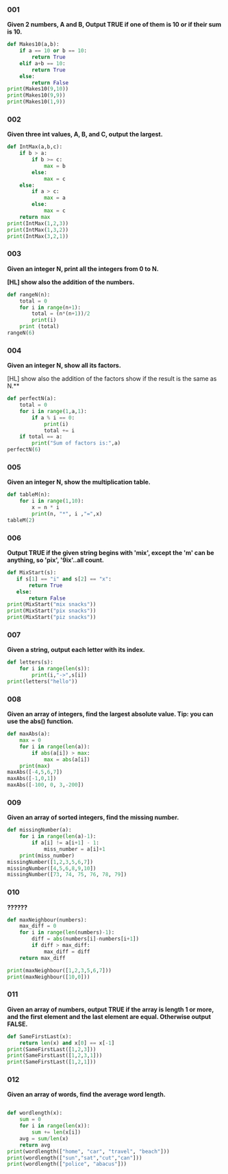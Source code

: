 ### 001
**Given 2 numbers, A and B, Output TRUE if one of them is 10 or if their sum is 10.**
```.py
def Makes10(a,b):
    if a == 10 or b == 10:
        return True
    elif a+b == 10:
        return True
    else:
        return False
print(Makes10(9,10))
print(Makes10(9,9))
print(Makes10(1,9))
```

### 002
**Given three int values, A, B, and C, output the largest.**
```.py
def IntMax(a,b,c):
    if b > a:
        if b >= c:
            max = b
        else:
            max = c
    else:
        if a > c:
            max = a
        else:
            max = c
    return max
print(IntMax(1,2,3))
print(IntMax(1,3,2))
print(IntMax(3,2,1))

```

### 003
**Given an integer N, print all the integers from 0 to N.** 

**[HL] show also the addition of the numbers.**
```.py
def rangeN(n):
    total = 0
    for i in range(n+1):
        total = (n*(n+1))/2
        print(i)
    print (total)
rangeN(6)
```

### 004
**Given an integer N, show all its factors.** 

[HL] show also the addition of the factors show if the result is the same as N.**

```.py
def perfectN(a):
    total = 0
    for i in range(1,a,1):
        if a % i == 0:
            print(i)
            total += i
    if total == a:
        print("Sum of factors is:",a)
perfectN(6)
```

### 005
**Given an integer N, show the multiplication table.**
```.py
def tableM(n):
    for i in range(1,10):
        x = n * i
        print(n, "*", i ,"=",x)
tableM(2)
```
### 006
**Output TRUE if the given string begins with 'mix', except the 'm' can be anything, so 'pix', '9ix'..all count.**
```.py
def MixStart(s):
   if s[1] == "i" and s[2] == "x":
       return True
   else:
       return False
print(MixStart("mix snacks"))
print(MixStart("pix snacks"))
print(MixStart("piz snacks"))
```
### 007
**Given a string, output each letter with its index.**
```.py
def letters(s):
    for i in range(len(s)):
        print(i,"->",s[i])
print(letters("hello"))
```
### 008 
**Given an array of integers, find the largest absolute value.  Tip: you can use the abs() function.**
```.py
def maxAbs(a):
    max = 0
    for i in range(len(a)):
        if abs(a[i]) > max:
            max = abs(a[i])
    print(max)
maxAbs([-4,5,6,7])
maxAbs([-1,0,1])
maxAbs([-100, 0, 3,-200])
```
### 009 
**Given an array of sorted integers, find the missing number.**
```.py
def missingNumber(a):
    for i in range(len(a)-1):
        if a[i] != a[i+1] - 1:
            miss_number = a[i]+1
    print(miss_number)
missingNumber([1,2,3,5,6,7])
missingNumber([4,5,6,8,9,10])
missingNumber([73, 74, 75, 76, 78, 79])
```
### 010
**??????**
```.py
def maxNeighbour(numbers):
    max_diff = 0
    for i in range(len(numbers)-1):
        diff = abs(numbers[i]-numbers[i+1])
        if diff > max_diff:
            max_diff = diff
    return max_diff

print(maxNeighbour([1,2,3,5,6,7]))
print(maxNeighbour([10,0]))
```
### 011
**Given an array of numbers, output TRUE if the array is length 1 or more, and the first element and the last element are equal. Otherwise output FALSE.**
```.py
def SameFirstLast(x):
    return len(x) and x[0] == x[-1]
print(SameFirstLast([1,2,3]))
print(SameFirstLast([1,2,3,1]))
print(SameFirstLast([1,2,1]))
```
### 012
**Given an array of words, find the average word length.**
```.py

def wordlength(x):
    sum = 0
    for i in range(len(x)):
        sum += len(x[i])
    avg = sum/len(x)
    return avg
print(wordlength(["home", "car", "travel", "beach"]))
print(wordlength(["sun","sat","cut","can"]))
print(wordlength(["police", "abacus"]))
```






